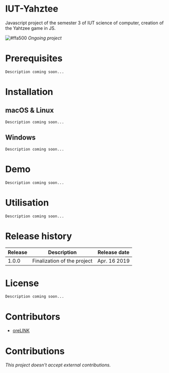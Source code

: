 # IUT-Yahztee

Javascript project of the semester 3 of IUT science of computer, creation of the Yahtzee game in JS.

![#ffa500](https://placehold.it/15/ffa500/000000?text=+)   *Ongoing project*

# Prerequisites

`Description coming soon...`

# Installation

## macOS & Linux

`Description coming soon...`

## Windows

`Description coming soon...`

# Demo

`Description coming soon...`

# Utilisation

`Description coming soon...`

# Release history
    
| Release | Description | Release date |
| ------- | ----------- | ------------ |
|  1.0.0  | Finalization of the project | Apr. 16 2019 |
    
# License

`Description coming soon...`

# Contributors

* [oreLINK](https://github.com/oreLINK)

# Contributions

*This project doesn't accept external contributions.*
